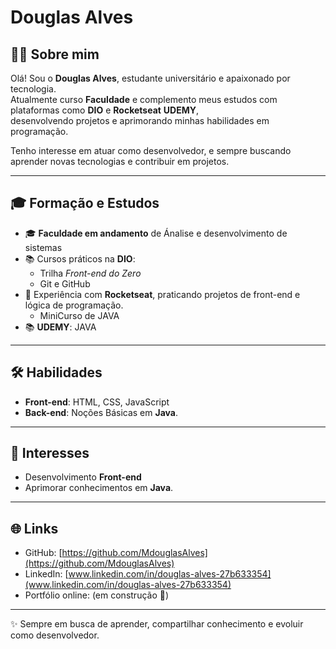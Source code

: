 # Douglas Alves

## 👨‍💻 Sobre mim
Olá! Sou o **Douglas Alves**, estudante universitário e apaixonado por tecnologia.  
Atualmente curso **Faculdade** e complemento meus estudos com plataformas como **DIO** e **Rocketseat** **UDEMY**,  
desenvolvendo projetos e aprimorando minhas habilidades em programação.

Tenho interesse em atuar como desenvolvedor, e sempre buscando aprender novas tecnologias e contribuir em projetos.

---

## 🎓 Formação e Estudos
- 🎓 **Faculdade em andamento** de Ánalise e desenvolvimento de sistemas
- 📚 Cursos práticos na **DIO**:
  - Trilha *Front-end do Zero*  
  - Git e GitHub   
- 🚀 Experiência com **Rocketseat**, praticando projetos de front-end e lógica de programação.  
  - MiniCurso de JAVA
- 📚 **UDEMY**: JAVA 
---

## 🛠️ Habilidades
- **Front-end**: HTML, CSS, JavaScript 
- **Back-end**: Noções Básicas em **Java**.  

---

## 🚀 Interesses
- Desenvolvimento **Front-end**
- Aprimorar conhecimentos em **Java**.  

---

## 🌐 Links
- GitHub: [https://github.com/MdouglasAlves](https://github.com/MdouglasAlves)  
- LinkedIn: [www.linkedin.com/in/douglas-alves-27b633354](www.linkedin.com/in/douglas-alves-27b633354)  
- Portfólio online: (em construção 🚧)  

---

✨ Sempre em busca de aprender, compartilhar conhecimento e evoluir como desenvolvedor.
